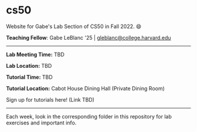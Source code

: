 # cs50
Website for Gabe's Lab Section of CS50 in Fall 2022. 😄

**Teaching Fellow**: Gabe LeBlanc '25 | gleblanc@college.harvard.edu

-----

**Lab Meeting Time:** TBD

**Lab Location:** TBD

**Tutorial Time:** TBD

**Tutorial Location:** Cabot House Dining Hall (Private Dining Room)

Sign up for tutorials here! (Link TBD)

-----

Each week, look in the corresponding folder in this repository for lab exercises and important info.


